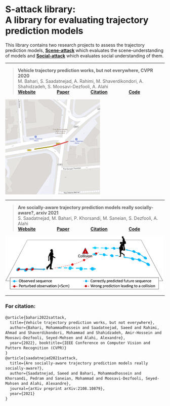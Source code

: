 
# S-attack library: <br/> A library for evaluating trajectory prediction models
This library contains two research projects to assess the trajectory prediction models, [__Scene-attack__](https://github.com/vita-epfl/s-attack#scene-attack) which evaluates the scene-understanding of models and [__Social-attack__](https://github.com/vita-epfl/s-attack#social-attack) which evaluates social understanding of them.

---

> __Vehicle trajectory prediction works, but not everywhere, CVPR 2020__<br /> 
>  M. Bahari, S. Saadatnejad, A. Rahimi, M. Shaverdikondori, A. Shahidzadeh, S. Moosavi-Dezfooli, A. Alahi <br /> 
>  __[Website](https://s-attack.github.io/)__  &nbsp; &nbsp; &nbsp; &nbsp; &nbsp; &nbsp; &nbsp; &nbsp; __[Paper](https://arxiv.org/abs/2112.03909)__ &nbsp; &nbsp; &nbsp; &nbsp; &nbsp; &nbsp; &nbsp; &nbsp; __[Citation](https://github.com/vita-epfl/s-attack#for-citation)__   &nbsp; &nbsp; &nbsp; &nbsp; &nbsp; &nbsp; &nbsp; &nbsp;  __[Code](https://github.com/vita-epfl/s-attack/scene-attack)__
     
<img src="docs/fig.PNG" width="300"/>

---

> __Are socially-aware trajectory prediction models really socially-aware?, arxiv 2021__<br /> 
> S. Saadatnejad, M. Bahari, P. Khorsandi, M. Saneian, S. Dezfooli, A. Alahi <br /> 
> __[Website](https://s-attack.github.io/)__  &nbsp; &nbsp; &nbsp; &nbsp; &nbsp; &nbsp; &nbsp; &nbsp; __[Paper](https://arxiv.org/abs/2108.10879)__ &nbsp; &nbsp; &nbsp; &nbsp; &nbsp; &nbsp; &nbsp; &nbsp; __[Citation](https://github.com/vita-epfl/s-attack#for-citation)__  &nbsp; &nbsp; &nbsp; &nbsp; &nbsp; &nbsp; &nbsp; &nbsp;  __[Code](https://github.com/vita-epfl/s-attack/social-attack)__
     
<img src="docs/pull.png" width="500"/>

---



### For citation:
```
@article{bahari2022sattack,
  title={Vehicle trajectory prediction works, but not everywhere},
  author={Bahari, Mohammadhossein and Saadatnejad, Saeed and Rahimi, Ahmad and Shaverdikondori, Mohammad and Shahidzadeh, Amir-Hossein and Moosavi-Dezfooli, Seyed-Mohsen and Alahi, Alexandre},
  year={2022}, booktitle={IEEE Conference on Computer Vision and Pattern Recognition (CVPR)}
}
@article{saadatnejad2021sattack,
  title={Are socially-aware trajectory prediction models really socially-aware?},
  author={Saadatnejad, Saeed and Bahari, Mohammadhossein and Khorsandi, Pedram and Saneian, Mohammad and Moosavi-Dezfooli, Seyed-Mohsen and Alahi, Alexandre},
  journal={arXiv preprint arXiv:2108.10879},
  year={2021}
}

``` 

